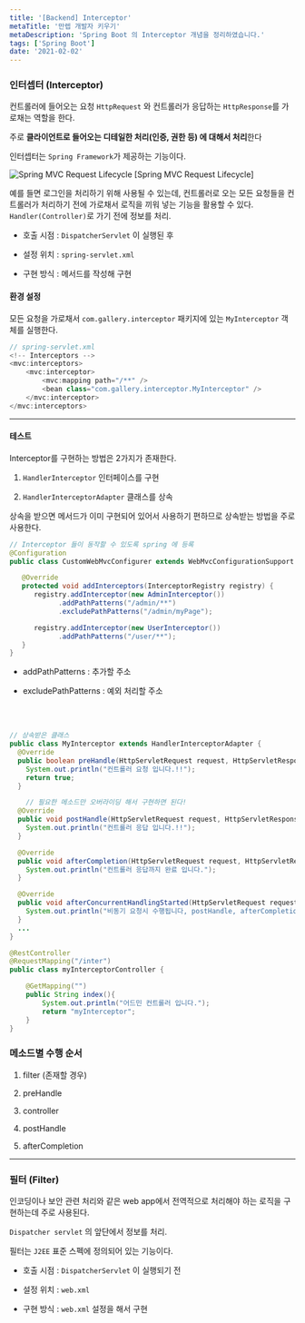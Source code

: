 ```yaml
---
title: '[Backend] Interceptor'
metaTitle: '만렙 개발자 키우기'
metaDescription: 'Spring Boot 의 Interceptor 개념을 정리하였습니다.'
tags: ['Spring Boot']
date: '2021-02-02'
---
```


### 인터셉터 (Interceptor)

컨트롤러에 들어오는 요청 `HttpRequest` 와 컨트롤러가 응답하는 `HttpResponse`를 가로채는 역할을 한다.

주로 **클라이언트로 들어오는 디테일한 처리(인증, 권한 등) 에 대해서 처리**한다

인터셉터는 `Spring Framework`가 제공하는 기능이다.

![Spring MVC Request Lifecycle](https://img1.daumcdn.net/thumb/R1280x0/?scode=mtistory2&fname=http%3A%2F%2Fcfile24.uf.tistory.com%2Fimage%2F2564124C588F496C01B966)
[Spring MVC Request Lifecycle]


예를 들면 로그인을 처리하기 위해 사용될 수 있는데, 컨트롤러로 오는 모든 요청들을 컨트롤러가 처리하기 전에 가로채서 로직을 끼워 넣는 기능을 활용할 수 있다.
`Handler(Controller)`로 가기 전에 정보를 처리.

- 호출 시점 : `DispatcherServlet` 이 실행된 후


- 설정 위치 : `spring-servlet.xml`


- 구현 방식 : 메서드를 작성해 구현

#### 환경 설정

모든 요청을 가로채서 `com.gallery.interceptor` 패키지에 있는 `MyInterceptor` 객체를 실행한다.

```java
// spring-servlet.xml
<!-- Interceptors -->
<mvc:interceptors>
    <mvc:interceptor>
        <mvc:mapping path="/**" />
        <bean class="com.gallery.interceptor.MyInterceptor" />
    </mvc:interceptor>
</mvc:interceptors>
```
---

#### 테스트
Interceptor를 구현하는 방법은 2가지가 존재한다.

1. `HandlerInterceptor` 인터페이스를 구현


2. `HandlerInterceptorAdapter` 클래스를 상속

상속을 받으면 메서드가 이미 구현되어 있어서 사용하기 편하므로 상속받는 방법을 주로 사용한다.

```java
// Interceptor 들이 동작할 수 있도록 spring 에 등록
@Configuration
public class CustomWebMvcConfigurer extends WebMvcConfigurationSupport {

   @Override
   protected void addInterceptors(InterceptorRegistry registry) {
      registry.addInterceptor(new AdminInterceptor())
            .addPathPatterns("/admin/**")
            .excludePathPatterns("/admin/myPage");

      registry.addInterceptor(new UserInterceptor())
            .addPathPatterns("/user/**");
   }
}
```

- addPathPatterns : 추가할 주소


- excludePathPatterns : 예외 처리할 주소

<br/> <br/>

```java
// 상속받은 클래스
public class MyInterceptor extends HandlerInterceptorAdapter {
  @Override
  public boolean preHandle(HttpServletRequest request, HttpServletResponse response, Object handler) throws Exception {
    System.out.println("컨트롤러 요청 입니다.!!");
    return true;
  }

	// 필요한 메소드만 오버라이딩 해서 구현하면 된다!
  @Override
  public void postHandle(HttpServletRequest request, HttpServletResponse response, Object handler, ModelAndView modelAndView) throws Exception {
    System.out.println("컨트롤러 응답 입니다.!!");
  }

  @Override
  public void afterCompletion(HttpServletRequest request, HttpServletResponse response, Object handler, Exception ex) throws Exception {
    System.out.println("컨트롤러 응답까지 완료 입니다.");
  }

  @Override
  public void afterConcurrentHandlingStarted(HttpServletRequest request, HttpServletResponse response, Object handler) throws Exception {
    System.out.println("비동기 요청시 수행됩니다, postHandle, afterCompletion 수행 X");
  }
  ...
}
```
```java
@RestController
@RequestMapping("/inter")
public class myInterceptorController {

    @GetMapping("")
    public String index(){
        System.out.println("어드민 컨트롤러 입니다.");
        return "myInterceptor";
    }
}
```

### 메소드별 수행 순서
1. filter (존재할 경우)


2. preHandle


3. controller


4. postHandle


5. afterCompletion


---

### 필터 (Filter)
인코딩이나 보안 관련 처리와 같은 web app에서 전역적으로 처리해야 하는 로직을 구현하는데 주로 사용된다.

`Dispatcher servlet` 의 앞단에서 정보를 처리.

필터는 `J2EE` 표준 스펙에 정의되어 있는 기능이다.

- 호출 시점 : `DispatcherServlet` 이 실행되기 전


- 설정 위치 : `web.xml`


- 구현 방식 : `web.xml` 설정을 해서 구현
